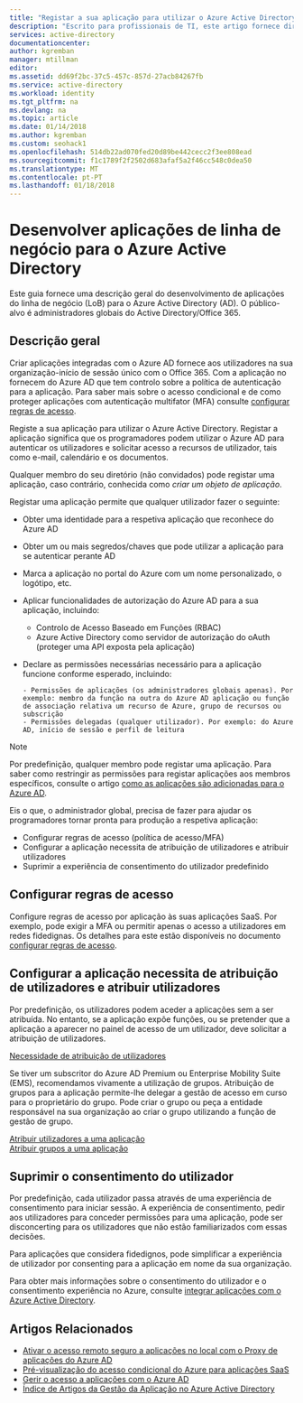```yaml
---
title: "Registar a sua aplicação para utilizar o Azure Active Directory | Microsoft Docs"
description: "Escrito para profissionais de TI, este artigo fornece diretrizes para a integração de aplicações do Azure com o Active Directory."
services: active-directory
documentationcenter: 
author: kgremban
manager: mtillman
editor: 
ms.assetid: dd69f2bc-37c5-457c-857d-27acb84267fb
ms.service: active-directory
ms.workload: identity
ms.tgt_pltfrm: na
ms.devlang: na
ms.topic: article
ms.date: 01/14/2018
ms.author: kgremban
ms.custom: seohack1
ms.openlocfilehash: 514db22ad070fed20d89be442cecc2f3ee808ead
ms.sourcegitcommit: f1c1789f2f2502d683afaf5a2f46cc548c0dea50
ms.translationtype: MT
ms.contentlocale: pt-PT
ms.lasthandoff: 01/18/2018
---
```

# <a name="develop-line-of-business-apps-for-azure-active-directory"></a>Desenvolver aplicações de linha de negócio para o Azure Active Directory
Este guia fornece uma descrição geral do desenvolvimento de aplicações do linha de negócio (LoB) para o Azure Active Directory (AD). O público-alvo é administradores globais do Active Directory/Office 365.

## <a name="overview"></a>Descrição geral
Criar aplicações integradas com o Azure AD fornece aos utilizadores na sua organização-início de sessão único com o Office 365. Com a aplicação no fornecem do Azure AD que tem controlo sobre a política de autenticação para a aplicação. Para saber mais sobre o acesso condicional e de como proteger aplicações com autenticação multifator (MFA) consulte [configurar regras de acesso](active-directory-conditional-access-azure-portal-get-started.md).

Registe a sua aplicação para utilizar o Azure Active Directory. Registar a aplicação significa que os programadores podem utilizar o Azure AD para autenticar os utilizadores e solicitar acesso a recursos de utilizador, tais como e-mail, calendário e os documentos.

Qualquer membro do seu diretório (não convidados) pode registar uma aplicação, caso contrário, conhecida como *criar um objeto de aplicação*.

Registar uma aplicação permite que qualquer utilizador fazer o seguinte:

* Obter uma identidade para a respetiva aplicação que reconhece do Azure AD
* Obter um ou mais segredos/chaves que pode utilizar a aplicação para se autenticar perante AD
* Marca a aplicação no portal do Azure com um nome personalizado, o logótipo, etc.
* Aplicar funcionalidades de autorização do Azure AD para a sua aplicação, incluindo:

  * Controlo de Acesso Baseado em Funções (RBAC)
  * Azure Active Directory como servidor de autorização do oAuth (proteger uma API exposta pela aplicação)
* Declare as permissões necessárias necessário para a aplicação funcione conforme esperado, incluindo:

      - Permissões de aplicações (os administradores globais apenas). Por exemplo: membro da função na outra do Azure AD aplicação ou função de associação relativa um recurso de Azure, grupo de recursos ou subscrição
      - Permissões delegadas (qualquer utilizador). Por exemplo: do Azure AD, início de sessão e perfil de leitura

> [!NOTE]
> Por predefinição, qualquer membro pode registar uma aplicação. Para saber como restringir as permissões para registar aplicações aos membros específicos, consulte o artigo [como as aplicações são adicionadas para o Azure AD](develop/active-directory-how-applications-are-added.md#who-has-permission-to-add-applications-to-my-azure-ad-instance).
>
>

Eis o que, o administrador global, precisa de fazer para ajudar os programadores tornar pronta para produção a respetiva aplicação:

* Configurar regras de acesso (política de acesso/MFA)
* Configurar a aplicação necessita de atribuição de utilizadores e atribuir utilizadores
* Suprimir a experiência de consentimento do utilizador predefinido

## <a name="configure-access-rules"></a>Configurar regras de acesso
Configure regras de acesso por aplicação às suas aplicações SaaS. Por exemplo, pode exigir a MFA ou permitir apenas o acesso a utilizadores em redes fidedignas. Os detalhes para este estão disponíveis no documento [configurar regras de acesso](active-directory-conditional-access-azure-portal-get-started.md).

## <a name="configure-the-app-to-require-user-assignment-and-assign-users"></a>Configurar a aplicação necessita de atribuição de utilizadores e atribuir utilizadores
Por predefinição, os utilizadores podem aceder a aplicações sem a ser atribuída. No entanto, se a aplicação expõe funções, ou se pretender que a aplicação a aparecer no painel de acesso de um utilizador, deve solicitar a atribuição de utilizadores.

[Necessidade de atribuição de utilizadores](active-directory-applications-guiding-developers-requiring-user-assignment.md)

Se tiver um subscritor do Azure AD Premium ou Enterprise Mobility Suite (EMS), recomendamos vivamente a utilização de grupos. Atribuição de grupos para a aplicação permite-lhe delegar a gestão de acesso em curso para o proprietário do grupo. Pode criar o grupo ou peça a entidade responsável na sua organização ao criar o grupo utilizando a função de gestão de grupo.

[Atribuir utilizadores a uma aplicação](active-directory-applications-guiding-developers-assigning-users.md)  
[Atribuir grupos a uma aplicação](active-directory-applications-guiding-developers-assigning-groups.md)

## <a name="suppress-user-consent"></a>Suprimir o consentimento do utilizador
Por predefinição, cada utilizador passa através de uma experiência de consentimento para iniciar sessão. A experiência de consentimento, pedir aos utilizadores para conceder permissões para uma aplicação, pode ser disconcerting para os utilizadores que não estão familiarizados com essas decisões.

Para aplicações que considera fidedignos, pode simplificar a experiência de utilizador por consenting para a aplicação em nome da sua organização.

Para obter mais informações sobre o consentimento do utilizador e o consentimento experiência no Azure, consulte [integrar aplicações com o Azure Active Directory](active-directory-integrating-applications.md).

## <a name="related-articles"></a>Artigos Relacionados
* [Ativar o acesso remoto seguro a aplicações no local com o Proxy de aplicações do Azure AD](active-directory-application-proxy-get-started.md)
* [Pré-visualização do acesso condicional do Azure para aplicações SaaS](active-directory-conditional-access-azure-portal-get-started.md)
* [Gerir o acesso a aplicações com o Azure AD](active-directory-managing-access-to-apps.md)
* [Índice de Artigos da Gestão da Aplicação no Azure Active Directory](active-directory-apps-index.md)
